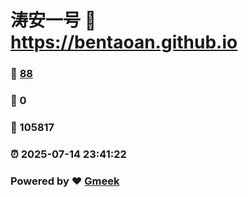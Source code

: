 # 涛安一号 :link: https://bentaoan.github.io 
### :page_facing_up: [88](https://bentaoan.github.io/tag.html) 
### :speech_balloon: 0 
### :hibiscus: 105817 
### :alarm_clock: 2025-07-14 23:41:22 
### Powered by :heart: [Gmeek](https://github.com/Meekdai/Gmeek)
